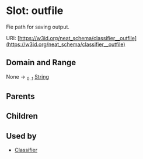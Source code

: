 
# Slot: outfile


Fie path for saving output.

URI: [https://w3id.org/neat_schema/classifier__outfile](https://w3id.org/neat_schema/classifier__outfile)


## Domain and Range

None &#8594;  <sub>0..1</sub> [String](types/String.md)

## Parents


## Children


## Used by

 * [Classifier](Classifier.md)
